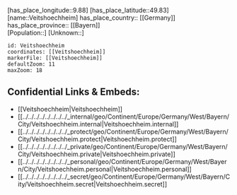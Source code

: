 ﻿---
location: [49.83,9.88] 
mapzoom: [7,12] 
mapmarker: city 
type: City
tags:
- geo/City


SpocWebEntityId: 35232
isDeleted: false
confidential: public

---
[has_place_longitude::9.88] 
[has_place_latitude::49.83] 
[name::Veitshoechheim] 
has_place_country:: [[Germany]]  
has_place_province:: [[Bayern]]  
[Population::] 
[Unknown::] 


```leaflet
id: Veitshoechheim
coordinates: [[Veitshoechheim]] 
markerFile: [[Veitshoechheim]] 
defaultZoom: 11 
maxZoom: 18
```


## Confidential Links & Embeds: 
- [[Veitshoechheim|Veitshoechheim]]  
- [[../../../../../../../../_internal/geo/Continent/Europe/Germany/West/Bayern/City/Veitshoechheim.internal|Veitshoechheim.internal]] 
- [[../../../../../../../../_protect/geo/Continent/Europe/Germany/West/Bayern/City/Veitshoechheim.protect|Veitshoechheim.protect]] 
- [[../../../../../../../../_private/geo/Continent/Europe/Germany/West/Bayern/City/Veitshoechheim.private|Veitshoechheim.private]] 
- [[../../../../../../../../_personal/geo/Continent/Europe/Germany/West/Bayern/City/Veitshoechheim.personal|Veitshoechheim.personal]] 
- [[../../../../../../../../_secret/geo/Continent/Europe/Germany/West/Bayern/City/Veitshoechheim.secret|Veitshoechheim.secret]] 
